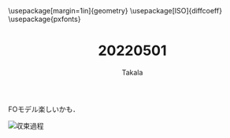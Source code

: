 ﻿---
title: 20220501
yesterday: 20220430
tomorrow: 20220502
days: 856
author: Takala
header-includes:
  - \usepackage[margin=1in]{geometry}
  - \usepackage[ISO]{diffcoeff}
  - \usepackage{pxfonts}
---


FOモデル楽しいかも．


![収束過程](https://i.imgur.com/AU9OHis.gif)